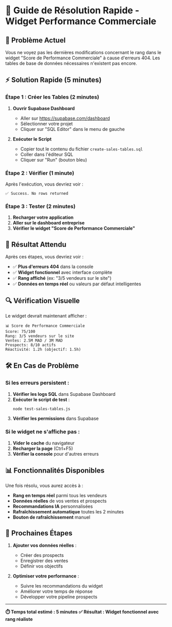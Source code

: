 # 🚀 Guide de Résolution Rapide - Widget Performance Commerciale

## 🚨 **Problème Actuel**

Vous ne voyez pas les dernières modifications concernant le rang dans le widget "Score de Performance Commerciale" à cause d'erreurs 404. Les tables de base de données nécessaires n'existent pas encore.

## ⚡ **Solution Rapide (5 minutes)**

### **Étape 1 : Créer les Tables (2 minutes)**

1. **Ouvrir Supabase Dashboard**
   - Aller sur https://supabase.com/dashboard
   - Sélectionner votre projet
   - Cliquer sur "SQL Editor" dans le menu de gauche

2. **Exécuter le Script**
   - Copier tout le contenu du fichier `create-sales-tables.sql`
   - Coller dans l'éditeur SQL
   - Cliquer sur "Run" (bouton bleu)

### **Étape 2 : Vérifier (1 minute)**

Après l'exécution, vous devriez voir :
```
✅ Success. No rows returned
```

### **Étape 3 : Tester (2 minutes)**

1. **Recharger votre application**
2. **Aller sur le dashboard entreprise**
3. **Vérifier le widget "Score de Performance Commerciale"**

## 🎯 **Résultat Attendu**

Après ces étapes, vous devriez voir :

- ✅ **Plus d'erreurs 404** dans la console
- ✅ **Widget fonctionnel** avec interface complète
- ✅ **Rang affiché** (ex: "3/5 vendeurs sur le site")
- ✅ **Données en temps réel** ou valeurs par défaut intelligentes

## 🔍 **Vérification Visuelle**

Le widget devrait maintenant afficher :

```
📊 Score de Performance Commerciale
Score: 75/100
Rang: 3/5 vendeurs sur le site
Ventes: 2.5M MAD / 3M MAD
Prospects: 8/10 actifs
Réactivité: 1.2h (objectif: 1.5h)
```

## 🛠️ **En Cas de Problème**

### **Si les erreurs persistent :**

1. **Vérifier les logs SQL** dans Supabase Dashboard
2. **Exécuter le script de test** :
   ```bash
   node test-sales-tables.js
   ```
3. **Vérifier les permissions** dans Supabase

### **Si le widget ne s'affiche pas :**

1. **Vider le cache** du navigateur
2. **Recharger la page** (Ctrl+F5)
3. **Vérifier la console** pour d'autres erreurs

## 📊 **Fonctionnalités Disponibles**

Une fois résolu, vous aurez accès à :

- **Rang en temps réel** parmi tous les vendeurs
- **Données réelles** de vos ventes et prospects
- **Recommandations IA** personnalisées
- **Rafraîchissement automatique** toutes les 2 minutes
- **Bouton de rafraîchissement** manuel

## 🎉 **Prochaines Étapes**

1. **Ajouter vos données réelles** :
   - Créer des prospects
   - Enregistrer des ventes
   - Définir vos objectifs

2. **Optimiser votre performance** :
   - Suivre les recommandations du widget
   - Améliorer votre temps de réponse
   - Développer votre pipeline prospects

---

**⏱️ Temps total estimé : 5 minutes**
**✅ Résultat : Widget fonctionnel avec rang réaliste** 